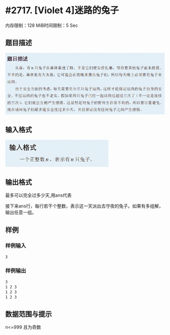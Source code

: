 # #2717. [Violet 4]迷路的兔子

内存限制：128 MiB时间限制：5 Sec

## 题目描述

![](upload/201204/T1des(4).gif)

## 输入格式

![](upload/201204/T1input(4).gif)

## 输出格式

最多可以完全过多少天,用ans代表

接下来ans行，每行若干个整数，表示这一天派出去守夜的兔子。如果有多组解，输出任意一组。

## 样例

### 样例输入

    
    3
    

### 样例输出

    
    3
    1 2 3
    1 2 3
    1 2 3
    

## 数据范围与提示

n<=999 且为奇数
